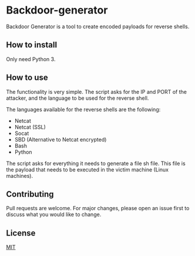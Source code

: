 # Backdoor-generator
Backdoor Generator is a tool to create encoded payloads for reverse shells.

## How to install
Only need Python 3.

## How to use
The functionality is very simple. The script asks for the IP and PORT of the attacker, and the language to be used for the reverse shell. 

The languages available for the reverse shells are the following: 
- Netcat
- Netcat (SSL)
- Socat
- SBD (Alternative to Netcat encrypted)
- Bash
- Python

The script asks for everything it needs to generate a file sh file. This file is the payload that needs to be executed in the victim machine (Linux machines). 

## Contributing
Pull requests are welcome. For major changes, please open an issue first to discuss what you would like to change.

## License
[MIT](https://choosealicense.com/licenses/mit/)
